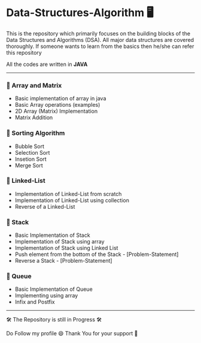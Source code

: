 # Data-Structures-Algorithm :desktop_computer:

This is the repository which primarily focuses on the building blocks of the Data Structures and Algorithms (DSA). All major data structures are covered thoroughly. If someone wants to learn from the basics then he/she can refer this repository

All the codes are written in **JAVA**

---

### :large_orange_diamond: Array and Matrix

- Basic implementation of array in java
- Basic Array operations (examples)
- 2D Array (Matrix) Implementation
- Matrix Addition

### :large_orange_diamond: Sorting Algorithm

- Bubble Sort
- Selection Sort
- Insetion Sort
- Merge Sort

### :large_orange_diamond: Linked-List

- Implementation of Linked-List from scratch
- Implementation of Linked-List using collection
- Reverse of a Linked-List

### :large_orange_diamond: Stack

- Basic Implementation of Stack
- Implementation of Stack using array
- Implementation of Stack using Linked List
- Push element from the bottom of the Stack - [Problem-Statement]
- Reverse a Stack - [Problem-Statement]

### :large_orange_diamond: Queue

- Basic Implementation of Queue
- Implementing using array
- Infix and Postfix

---

:hammer_and_wrench: The Repository is still in Progress :hammer_and_wrench:

Do Follow my profile :smile:
Thank You for your support :blue_heart:
